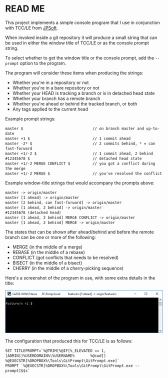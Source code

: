 # READ ME

This project implements a simple console program that I use in conjunction with TCC/LE from [JPSoft](http://jpsoft.com).

When invoked inside a git repository it will produce a small string that can be used in either the window title of TCC/LE
or as the console prompt string.

To select whether to get the window title or the console prompt, add the `--prompt` option to the program.

The program will consider these items when producing the strings:

* Whether you're in a repository or not
* Whether you're in a bare repository or not
* Whether your HEAD is tracking a branch or is in detached head state
* Whether your branch has a remote branch
* Whether you're ahead or behind the tracked branch, or both
* Any tags applied to the current head

Example prompt strings:

    master $                               // on branch master and up-to-date
	master +1 $                            // 1 commit ahead
	master -2* $                           // 2 commits behind, * = can fast-forward
	master +1/-2 $                         // 1 commit ahead, 2 behind
	#12345678 $                            // detached head state
	master +1/-2 MERGE CONFLICT $          // you got a conflict during the merge
	master +1/-2 MERGE $                   // you've resolved the conflict

Example window-title strings that would accompany the prompts above:

    master -> origin/master
	master [1 ahead] -> origin/master
	master [2 behind, can fast-forward] -> origin/master
	master [1 ahead, 2 behind] -> origin/master
	#12345678 (detached head)
	master [1 ahead, 2 behind] MERGE CONFLICT -> origin/master
	master [1 ahead, 2 behind] MERGE -> origin/master

The states that can be shown after ahead/behind and before the remote branch can be one or more of the following:

* MERGE (in the middle of a merge)
* REBASE (in the middle of a rebase)
* CONFLICT (got conflicts that needs to be resolved)
* BISECT (in the middle of a bisect)
* CHERRY (in the middle of a cherry-picking sequence)

Here's a screenshot of the program in use, with some extra details in the title:

![Screenshot of TCC/LE with GitPrompt][1]

The configuration that produced this for TCC/LE is as follows:

    SET TITLEPROMPT=`%@TRIM[%@IF[%_ELEVATED == 1,[ADMIN]]%USERDOMAIN%\%USERNAME%       %@cwd[]           %@EXECSTR[%DROPBOX%\Tools\GitPrompt\GitPrompt.exe]`
    PROMPT `%@EXECSTR[%DROPBOX%\Tools\GitPrompt\GitPrompt.exe --prompt]$$s`

  [1]: Assets\ReadmeScreenshot.png